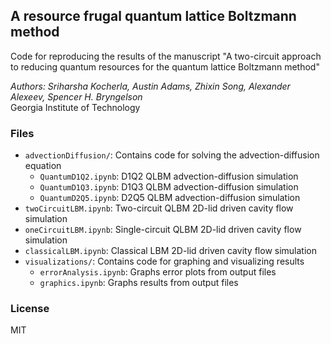 ## A resource frugal quantum lattice Boltzmann method

Code for reproducing the results of the manuscript "A two-circuit approach to reducing quantum resources for the quantum lattice Boltzmann method"

_Authors: Sriharsha Kocherla, Austin Adams, Zhixin Song, Alexander Alexeev, Spencer H. Bryngelson_  
Georgia Institute of Technology

### Files
 * `advectionDiffusion/`: Contains code for solving the advection-diffusion equation
   * `QuantumD1Q2.ipynb`: D1Q2 QLBM advection-diffusion simulation
   * `QuantumD1Q3.ipynb`: D1Q3 QLBM advection-diffusion simulation
   * `QuantumD2Q5.ipynb`: D2Q5 QLBM advection-diffusion simulation
 * `twoCircuitLBM.ipynb`: Two-circuit QLBM 2D-lid driven cavity flow simulation
 * `oneCircuitLBM.ipynb`: Single-circuit QLBM 2D-lid driven cavity flow simulation
 * `classicalLBM.ipynb`: Classical LBM 2D-lid driven cavity flow simulation
 * `visualizations/`: Contains code for graphing and visualizing results
   * `errorAnalysis.ipynb`: Graphs error plots from output files
   * `graphics.ipynb`: Graphs results from output files

### License

MIT
